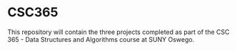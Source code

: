# CSC365
This repository will contain the three projects completed as part of the CSC 365 - Data Structures and Algorithms course at SUNY Oswego.
